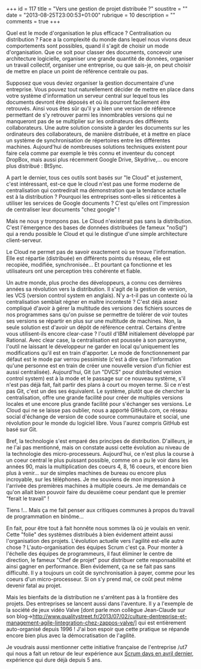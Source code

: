 +++
id = 117
title = "Vers une gestion de projet distribuée ?"
soustitre = ""
date = "2013-08-25T23:00:53+01:00"
rubrique = 10
description = ""
comments = true
+++

<div class="chapo"></div>
Quel est le mode d'organisation le plus efficace ? Centralisation ou distribution ? Face a la complexité du monde dans lequel nous vivons deux comportements sont possibles, quand il s'agit de choisir un mode d'organisation. Que ce soit pour classer des documents, concevoir une architecture logicielle, organiser une grande quantité de données, organiser un travail collectif, organiser une entreprise, ou que sais-je, on peut choisir de mettre en place un point de référence centrale ou pas.

Supposez que vous deviez organiser la gestion documentaire d'une entreprise. Vous pouvez tout naturellement décider de mettre en place dans votre système d'information un serveur central sur lequel tous les documents devront être déposés et où ils pourront facilement être retrouvés. Ainsi vous êtes sûr qu'il y a bien une version de référence permettant de s'y retrouver parmi les innombrables versions qui ne manqueront pas de se multiplier sur les ordinateurs des différents collaborateurs. 
Une autre solution consiste à garder les documents sur les ordinateurs des collaborateurs, de manière distribuée, et à  mettre en place un système de synchronisation de répertoires entre les différentes machines. Aujourd'hui de nombreuses solutions techniques existent pour faire cela comme par exemple le très connu et inventeur du concept DropBox, mais aussi plus récemment Google Drive, Skydrive,... ou encore plus distribué : BtSync.

A part le dernier, tous ces outils sont basés sur "le Cloud" et justement, c'est intéressant, est-ce que le cloud n'est pas une forme moderne de centralisation qui contredirait ma démonstration que la tendance actuelle est à la distribution ?
Pourquoi les entreprises sont-elles si réticentes à utiliser les services de Google documents ? C'est qu'elles ont l'impression de centraliser leur documents "chez google" !

Mais ne nous y trompons pas. Le Cloud n'existerait pas sans la distribution. C'est l'émergence des bases de données distribuées (le fameux "noSql") qui a rendu possible le Cloud et qui le distingue d'une simple architecture client-serveur.

Le Cloud ne permet pas de savoir exactement où se trouve l'information. Elle est répartie (distribuée) en différents points du réseau, elle est recopiée, modifiée, synchronisée… Et pourtant ça fonctionne et les utilisateurs ont une perception très cohérente et fiable.

Un autre monde, plus proche des développeurs, a connu ces dernières années sa révolution vers la distribution. Il s'agit de la gestion de version, les VCS (version control system en anglais). N'y a-t-il pas un contexte où la centralisation semblait régner en maître incontesté ? C'est déjà assez compliqué d'avoir à gérer la multitude des versions des fichiers sources de nos programmes sans qu'on puisse se permettre de tolérer de voir toutes ses versions se répartir en plus sur une multitude de machines. Non, la seule solution est d'avoir un dépôt de référence central. Certains d'entre vous utilisent-ils encore clear-case ? l'outil d'IBM initialement développé par Rational. Avec clear case, la centralisation est poussée à son paroxysme, l'outil ne laissant le développeur ne garder en local qu'uniquement les modifications qu'il est en train d'apporter. Le mode de fonctionnement par défaut est le mode par verrou pessimiste (c'est à dire que l'information qu'une personne est en train de créer une nouvelle version d'un fichier est aussi centralisée). Aujourd'hui, Git (un "DVCS" pour distributed version control system) est à la mode et le passage sur ce nouveau système, s'il n'est pas déjà fait, fait partir des plans à court ou moyen terme. Si ce n'est pas Git, c'est un des ses équivalent. 
Le système, plutôt que de chercher la centralisation, offre une grande facilité pour créer de multiples versions locales et une encore plus grande facilité pour s'échanger ses versions. Le Cloud qui ne se laisse pas oublier, nous a apporté  GitHub.com, ce réseau social d'échange de version de code source communautaire et social, une révolution pour le monde du logiciel libre. Vous l'aurez compris GitHub est basé sur Git.

Bref, la technologie s'est emparé des principes de distribution. D'ailleurs, je ne l'ai pas mentionné, mais on constate aussi cette évolution au niveau de la technologie des micro-processeurs. Aujourd'hui, ce n'est plus la course à un coeur central le plus puissant possible, comme on a pu le voir dans les années 90, mais la multiplication des coeurs 4, 8, 16 coeurs, et encore bien plus à venir… sur de simples machines de bureau ou encore plus incroyable, sur les téléphones. Je me souviens de mon impression à l'arrivée des premières machines à multiple coeurs. Je me demandais ce qu'on allait bien pouvoir faire du deuxième coeur pendant que le premier "ferait le travail" ! 

Tiens !… Mais ça me fait penser aux critiques communes à propos du travail de programmation en binôme…

En fait, pour être tout à fait honnête nous sommes là où je voulais en venir. Cette "folie" des systèmes distribués à bien évidement atteint aussi l'organisation des projets. L'évolution actuelle vers l'agilité est-elle autre chose ? L'auto-organisation des équipes Scrum c'est ça. Pour monter à l'échelle des équipes de programmeurs, il faut éliminer le centre de direction, le fameux "Chef de projet" pour distribuer cette responsabilité et ainsi gagner en performance. Bien évidement, ça ne se fait pas sans difficulté. Il y a toujours un coût de synchronisation à payer, comme pour les coeurs d'un micro-processeur. Si on s'y prend mal, ce coût peut même devenir fatal au projet.

Mais les bienfaits de la distribution ne s'arrêtent pas à la frontière des projets. Des entreprises se lancent aussi dans l'aventure. Il y a l'exemple de la société de jeux vidéo Valve [dont parle mon collègue Jean-Claude sur son blog->http://www.qualitystreet.fr/2013/07/02/culture-dentreprise-et-management-agile-lintegration-chez-zappos-valve/] qui est entièrement auto-organisé depuis 1996 ! J'ai bon espoir que cette pratique se répande encore bien plus avec la démocratisation de l'agilité.

Je voudrais aussi mentionner cette initiative française de l'entreprise /ut7 qui nous a fait un retour de leur expérience aux [Scrum days en avril dernier](http://agenda2013.scrumday.fr/event/85), expérience qui dure déjà depuis 5 ans.